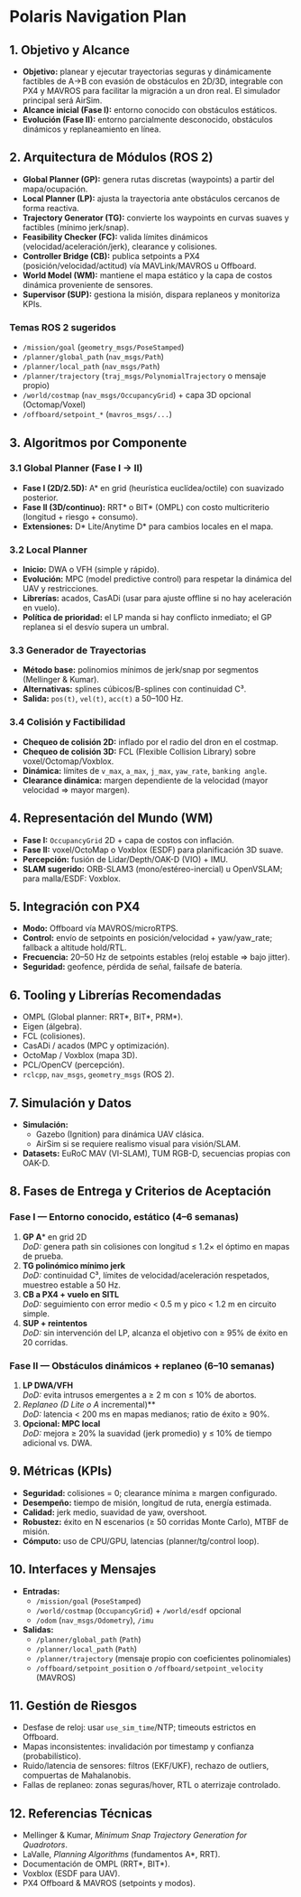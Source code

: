 # Polaris Navigation Plan

## 1. Objetivo y Alcance
- **Objetivo:** planear y ejecutar trayectorias seguras y dinámicamente factibles de A→B con evasión de obstáculos en 2D/3D, integrable con PX4 y MAVROS para facilitar la migración a un dron real. El simulador principal será AirSim.
- **Alcance inicial (Fase I):** entorno conocido con obstáculos estáticos.
- **Evolución (Fase II):** entorno parcialmente desconocido, obstáculos dinámicos y replaneamiento en línea.

## 2. Arquitectura de Módulos (ROS 2)
- **Global Planner (GP):** genera rutas discretas (waypoints) a partir del mapa/ocupación.
- **Local Planner (LP):** ajusta la trayectoria ante obstáculos cercanos de forma reactiva.
- **Trajectory Generator (TG):** convierte los waypoints en curvas suaves y factibles (mínimo jerk/snap).
- **Feasibility Checker (FC):** valida límites dinámicos (velocidad/aceleración/jerk), clearance y colisiones.
- **Controller Bridge (CB):** publica setpoints a PX4 (posición/velocidad/actitud) vía MAVLink/MAVROS u Offboard.
- **World Model (WM):** mantiene el mapa estático y la capa de costos dinámica proveniente de sensores.
- **Supervisor (SUP):** gestiona la misión, dispara replaneos y monitoriza KPIs.

### Temas ROS 2 sugeridos
- `/mission/goal` (`geometry_msgs/PoseStamped`)
- `/planner/global_path` (`nav_msgs/Path`)
- `/planner/local_path` (`nav_msgs/Path`)
- `/planner/trajectory` (`traj_msgs/PolynomialTrajectory` o mensaje propio)
- `/world/costmap` (`nav_msgs/OccupancyGrid`) + capa 3D opcional (Octomap/Voxel)
- `/offboard/setpoint_*` (`mavros_msgs/...`)

## 3. Algoritmos por Componente

### 3.1 Global Planner (Fase I → II)
- **Fase I (2D/2.5D):** A* en grid (heurística euclídea/octile) con suavizado posterior.
- **Fase II (3D/continuo):** RRT* o BIT* (OMPL) con costo multicriterio (longitud + riesgo + consumo).
- **Extensiones:** D* Lite/Anytime D* para cambios locales en el mapa.

### 3.2 Local Planner
- **Inicio:** DWA o VFH (simple y rápido).
- **Evolución:** MPC (model predictive control) para respetar la dinámica del UAV y restricciones.
- **Librerías:** acados, CasADi (usar para ajuste offline si no hay aceleración en vuelo).
- **Política de prioridad:** el LP manda si hay conflicto inmediato; el GP replanea si el desvío supera un umbral.

### 3.3 Generador de Trayectorias
- **Método base:** polinomios mínimos de jerk/snap por segmentos (Mellinger & Kumar).
- **Alternativas:** splines cúbicos/B-splines con continuidad C³.
- **Salida:** `pos(t)`, `vel(t)`, `acc(t)` a 50–100 Hz.

### 3.4 Colisión y Factibilidad
- **Chequeo de colisión 2D:** inflado por el radio del dron en el costmap.
- **Chequeo de colisión 3D:** FCL (Flexible Collision Library) sobre voxel/Octomap/Voxblox.
- **Dinámica:** límites de `v_max`, `a_max`, `j_max`, `yaw_rate`, `banking angle`.
- **Clearance dinámica:** margen dependiente de la velocidad (mayor velocidad ⇒ mayor margen).

## 4. Representación del Mundo (WM)
- **Fase I:** `OccupancyGrid` 2D + capa de costos con inflación.
- **Fase II:** voxel/OctoMap o Voxblox (ESDF) para planificación 3D suave.
- **Percepción:** fusión de Lidar/Depth/OAK-D (VIO) + IMU.
- **SLAM sugerido:** ORB-SLAM3 (mono/estéreo-inercial) u OpenVSLAM; para malla/ESDF: Voxblox.

## 5. Integración con PX4
- **Modo:** Offboard vía MAVROS/microRTPS.
- **Control:** envío de setpoints en posición/velocidad + yaw/yaw_rate; fallback a altitude hold/RTL.
- **Frecuencia:** 20–50 Hz de setpoints estables (reloj estable ⇒ bajo jitter).
- **Seguridad:** geofence, pérdida de señal, failsafe de batería.

## 6. Tooling y Librerías Recomendadas
- OMPL (Global planner: RRT*, BIT*, PRM*).
- Eigen (álgebra).
- FCL (colisiones).
- CasADi / acados (MPC y optimización).
- OctoMap / Voxblox (mapa 3D).
- PCL/OpenCV (percepción).
- `rclcpp`, `nav_msgs`, `geometry_msgs` (ROS 2).

## 7. Simulación y Datos
- **Simulación:**
  - Gazebo (Ignition) para dinámica UAV clásica.
  - AirSim si se requiere realismo visual para visión/SLAM.
- **Datasets:** EuRoC MAV (VI-SLAM), TUM RGB-D, secuencias propias con OAK-D.

## 8. Fases de Entrega y Criterios de Aceptación

### Fase I — Entorno conocido, estático (4–6 semanas)
1. **GP A*** en grid 2D  
   *DoD:* genera path sin colisiones con longitud ≤ 1.2× el óptimo en mapas de prueba.
2. **TG polinómico mínimo jerk**  
   *DoD:* continuidad C³, límites de velocidad/aceleración respetados, muestreo estable a 50 Hz.
3. **CB a PX4 + vuelo en SITL**  
   *DoD:* seguimiento con error medio < 0.5 m y pico < 1.2 m en circuito simple.
4. **SUP + reintentos**  
   *DoD:* sin intervención del LP, alcanza el objetivo con ≥ 95% de éxito en 20 corridas.

### Fase II — Obstáculos dinámicos + replaneo (6–10 semanas)
1. **LP DWA/VFH**  
   *DoD:* evita intrusos emergentes a ≥ 2 m con ≤ 10% de abortos.
2. **Replaneo (D* Lite o A* incremental)**  
   *DoD:* latencia < 200 ms en mapas medianos; ratio de éxito ≥ 90%.
3. **Opcional: MPC local**  
   *DoD:* mejora ≥ 20% la suavidad (jerk promedio) y ≤ 10% de tiempo adicional vs. DWA.

## 9. Métricas (KPIs)
- **Seguridad:** colisiones = 0; clearance mínima ≥ margen configurado.
- **Desempeño:** tiempo de misión, longitud de ruta, energía estimada.
- **Calidad:** jerk medio, suavidad de yaw, overshoot.
- **Robustez:** éxito en N escenarios (≥ 50 corridas Monte Carlo), MTBF de misión.
- **Cómputo:** uso de CPU/GPU, latencias (planner/tg/control loop).

## 10. Interfaces y Mensajes
- **Entradas:**
  - `/mission/goal` (`PoseStamped`)
  - `/world/costmap` (`OccupancyGrid`) + `/world/esdf` opcional
  - `/odom` (`nav_msgs/Odometry`), `/imu`
- **Salidas:**
  - `/planner/global_path` (`Path`)
  - `/planner/local_path` (`Path`)
  - `/planner/trajectory` (mensaje propio con coeficientes polinomiales)
  - `/offboard/setpoint_position` o `/offboard/setpoint_velocity` (MAVROS)

## 11. Gestión de Riesgos
- Desfase de reloj: usar `use_sim_time`/NTP; timeouts estrictos en Offboard.
- Mapas inconsistentes: invalidación por timestamp y confianza (probabilístico).
- Ruido/latencia de sensores: filtros (EKF/UKF), rechazo de outliers, compuertas de Mahalanobis.
- Fallas de replaneo: zonas seguras/hover, RTL o aterrizaje controlado.

## 12. Referencias Técnicas
- Mellinger & Kumar, *Minimum Snap Trajectory Generation for Quadrotors*.
- LaValle, *Planning Algorithms* (fundamentos A*, RRT).
- Documentación de OMPL (RRT*, BIT*).
- Voxblox (ESDF para UAV).
- PX4 Offboard & MAVROS (setpoints y modos).
